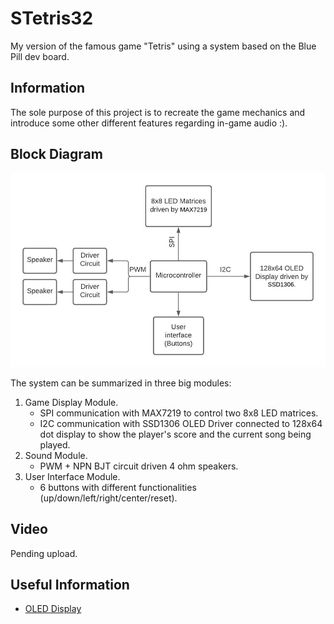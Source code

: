 # STetris32
My version of the famous game "Tetris" using a system based on the Blue Pill dev board.
## Information
The sole purpose of this project is to recreate the game mechanics and introduce some other different features regarding in-game audio :). 
## Block Diagram
![block_diagram](Docs/Imgs/block_diagram.jpeg)

The system can be summarized in three big modules:
1. Game Display Module.
    - SPI communication with MAX7219 to control two 8x8 LED matrices.
    - I2C communication with SSD1306 OLED Driver connected to 128x64 dot display to show the player's score and the current song being played.
2. Sound Module.
    - PWM + NPN BJT circuit driven 4 ohm speakers.
3. User Interface Module.
    - 6 buttons with different functionalities (up/down/left/right/center/reset).
## Video

Pending upload.

## Useful Information
- [OLED Display](https://controllerstech.com/oled-display-using-i2c-stm32/)
